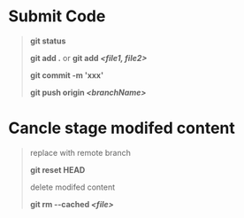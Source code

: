 # Submit Code
> **git status**
>
> **git add .** or **git add _\<file1, file2\>_**
> 
> **git commit -m 'xxx'**
>
> **git push origin _\<branchName\>_**

# Cancle stage modifed content
> replace with remote branch 
>
> **git reset HEAD**
>
> delete modifed content
>
> **git rm --cached _\<file\>_**
